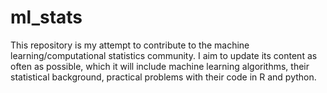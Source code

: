 # ml_stats
This repository is my attempt to contribute to the machine learning/computational statistics community. I aim to update its content as often as possible, which it will include machine learning algorithms, their statistical background, practical problems with their code in R and python.
